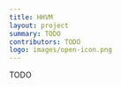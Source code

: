 ```yaml
---
title: HHVM
layout: project
summary: TODO
contributors: TODO
logo: images/open-icon.png
---
```

TODO